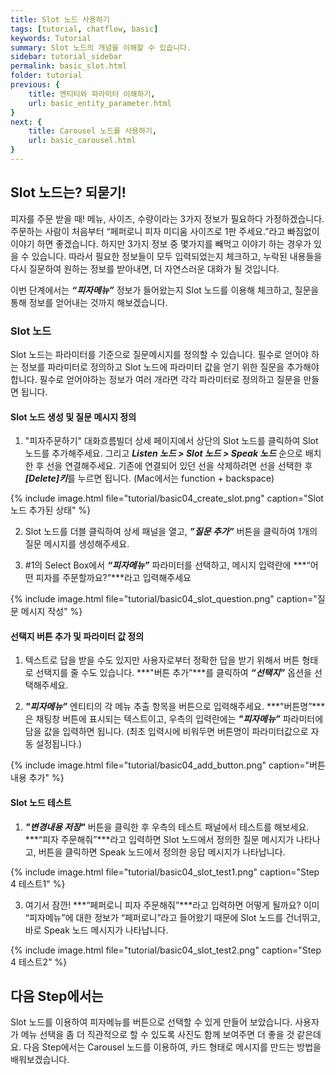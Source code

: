 ```yaml
---
title: Slot 노드 사용하기 
tags: [tutorial, chatflow, basic]
keywords: Tutorial
summary: Slot 노드의 개념을 이해할 수 있습니다.
sidebar: tutorial_sidebar
permalink: basic_slot.html
folder: tutorial
previous: {
    title: 엔티티와 파라미터 이해하기, 
    url: basic_entity_parameter.html
}
next: {
    title: Carousel 노드를 사용하기,
    url: basic_carousel.html
}
---
```


## Slot 노드는? 되묻기!

피자를 주문 받을 때! 메뉴, 사이즈, 수량이라는 3가지 정보가 필요하다 가정하겠습니다. 주문하는 사람이 처음부터 “페퍼로니 피자 미디움 사이즈로 1판 주세요.”라고 빠짐없이 이야기 하면 좋겠습니다. 하지만 3가지 정보 중 몇가지를 빼먹고 이야기 하는 경우가 있을 수 있습니다. 따라서 필요한 정보들이 모두 입력되었는지 체크하고, 누락된 내용들을 다시 질문하여 원하는 정보를 받아내면, 더 자연스러운 대화가 될 것입니다.

이번 단계에서는 ***“피자메뉴”*** 정보가 들어왔는지 Slot 노드를 이용해 체크하고, 질문을 통해 정보를 얻어내는 것까지 해보겠습니다.

### Slot 노드

Slot 노드는 파라미터를 기준으로 질문메시지를 정의할 수 있습니다. 필수로 얻어야 하는 정보를 파라미터로 정의하고 Slot 노드에 파라미터 값을 얻기 위한 질문을 추가해야 합니다. 필수로 얻어야하는 정보가 여러 개라면 각각 파라미터로 정의하고 질문을 만들면 됩니다.

#### Slot 노드 생성 및 질문 메시지 정의

1) "피자주문하기" 대화흐름빌더 상세 페이지에서 상단의 Slot 노드를 클릭하여 Slot 노드를 추가해주세요. 그리고 ***Listen 노드 > Slot 노드 > Speak 노드*** 순으로 배치한 후 선을 연결해주세요. 기존에 연결되어 있던 선을 삭제하려면 선을 선택한 후 ***[Delete]키***를 누르면 됩니다. (Mac에서는 function + backspace)

{% include image.html file="tutorial/basic04_create_slot.png"  caption="Slot 노드 추가된 상태" %}

2) Slot 노드를 더블 클릭하여 상세 패널을 열고, ***”질문 추가”*** 버튼을 클릭하여 1개의 질문 메시지를 생성해주세요.

3) #1의 Select Box에서 ***“피자메뉴”*** 파라미터를 선택하고, 메시지 입력란에 ***“어떤 피자를 주문할까요?”***라고 입력해주세요

{% include image.html file="tutorial/basic04_slot_question.png"  caption="질문 메시지 작성" %}

#### 선택지 버튼 추가 및 파라미터 값 정의

1) 텍스트로 답을 받을 수도 있지만 사용자로부터 정확한 답을 받기 위해서 버튼 형태로 선택지를 줄 수도 있습니다. ***"버튼 추가”***를 클릭하여 ***“선택지”*** 옵션을 선택해주세요.

2) ***"피자메뉴”*** 엔티티의 각 메뉴 추출 항목을 버튼으로 입력해주세요. ***"버튼명”***은 채팅창 버튼에 표시되는 텍스트이고, 우측의 입력란에는 ***"피자메뉴”*** 파라미터에 담을 값을 입력하면 됩니다. (최초 입력시에 비워두면 버튼명이 파라미터값으로 자동 설정됩니다.)

{% include image.html file="tutorial/basic04_add_button.png"  caption="버튼 내용 추가" %}

#### Slot 노드 테스트

1) ***"변경내용 저장"*** 버튼을 클릭한 후 우측의 테스트 패널에서 테스트를 해보세요. ***“피자 주문해줘”***라고 입력하면 Slot 노드에서 정의한 질문 메시지가 나타나고, 버튼을 클릭하면 Speak 노드에서 정의한 응답 메시지가 나타납니다. 

{% include image.html file="tutorial/basic04_slot_test1.png"  caption="Step 4 테스트1" %}

3) 여기서 잠깐! ***“페퍼로니 피자 주문해줘”***라고 입력하면 어떻게 될까요? 이미 “피자메뉴”에 대한 정보가 “페퍼로니”라고 들어왔기 때문에 Slot 노드를 건너뛰고, 바로 Speak 노드 메시지가 나타납니다.

{% include image.html file="tutorial/basic04_slot_test2.png"  caption="Step 4 테스트2" %}


## 다음 Step에서는
Slot 노드를 이용하여 피자메뉴를 버튼으로 선택할 수 있게 만들어 보았습니다. 사용자가 메뉴 선택을 좀 더 직관적으로 할 수 있도록 사진도 함께 보여주면 더 좋을 것 같은데요. 다음 Step에서는 Carousel 노드를 이용하여, 카드 형태로 메시지를 만드는 방법을 배워보겠습니다.
